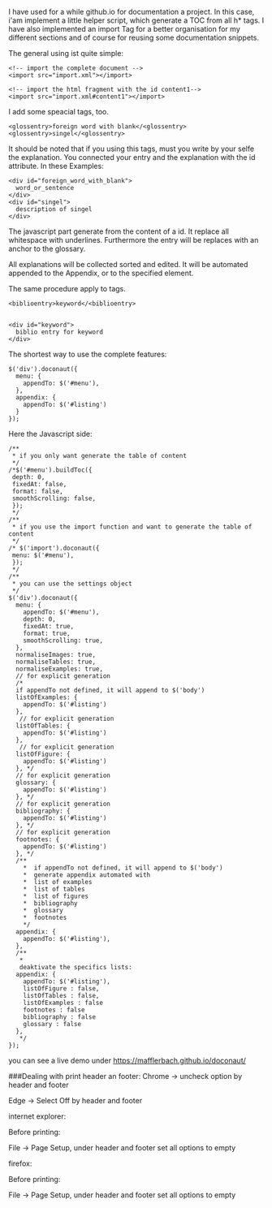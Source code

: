 I have used for a while github.io for documentation a project.
In this case, i'am implement a little helper script, which generate a TOC from all h* tags.
I have also implemented an import Tag for a better organisation for my different sections and of course for reusing some documentation snippets.

The general using ist quite simple:

    <!-- import the complete document -->
    <import src="import.xml"></import>

    <!-- import the html fragment with the id content1-->
    <import src="import.xml#content1"></import>

I add some speacial tags, too.

    <glossentry>foreign word with blank</<glossentry>
    <glossentry>singel</<glossentry>

It should be noted that if you using this tags, must you write by your selfe the explanation. You connected your entry and the explanation with the id attribute. In these Examples:

    <div id="foreign_word_with_blank">
      word_or_sentence
    </div>
    <div id="singel">
      description of singel
    </div>

The javascript part generate from the content of <glossentry/> a id. It replace all whitespace with underlines.
Furthermore the entry will be replaces with an anchor to the glossary.

All explanations will be collected sorted and edited. It will be automated appended to the Appendix, or to the specified element.

The same procedure apply to <biblioentry/> tags.

    <biblioentry>keyword</<biblioentry>


    <div id="keyword">
      biblio entry for keyword
    </div>


The shortest way to use the complete features:

    $('div').doconaut({
      menu: {
        appendTo: $('#menu'),
      },
      appendix: {
        appendTo: $('#listing')
      }
    });

Here the Javascript side:

    /**
     * if you only want generate the table of content
     */
    /*$('#menu').buildToc({
     depth: 0,
     fixedAt: false,
     format: false,
     smoothScrolling: false,
     });
     */
    /**
     * if you use the import function and want to generate the table of content
     */
    /* $('import').doconaut({
     menu: $('#menu'),
     });
     */
    /**
     * you can use the settings object
     */
    $('div').doconaut({
      menu: {
        appendTo: $('#menu'),
        depth: 0,
        fixedAt: true,
        format: true,
        smoothScrolling: true,
      },
      normaliseImages: true,
      normaliseTables: true,
      normaliseExamples: true,
      // for explicit generation
      /*
      if appendTo not defined, it will append to $('body')
      listOfExamples: {
        appendTo: $('#listing')
      },
       // for explicit generation
      listOfTables: {
        appendTo: $('#listing')
      },
       // for explicit generation
      listOfFigure: {
        appendTo: $('#listing')
      }, */
      // for explicit generation
      glossary: {
        appendTo: $('#listing')
      }, */
      // for explicit generation
      bibliography: {
        appendTo: $('#listing')
      }, */
      // for explicit generation
      footnotes: {
        appendTo: $('#listing')
      }, */
      /**
        *  if appendTo not defined, it will append to $('body')
        *  generate appendix automated with
        *  list of examples
        *  list of tables
        *  list of figures
        *  bibliography
        *  glossary
        *  footnotes
        */
      appendix: {
        appendTo: $('#listing'),
      },
      /**
       *
       deaktivate the specifics lists:
      appendix: {
        appendTo: $('#listing'),
        listOfFigure : false,
        listOfTables : false,
        listOfExamples : false
        footnotes : false
        bibliography : false
        glossary : false
      },
       */
    });


you can see a live demo under https://mafflerbach.github.io/doconaut/

###Dealing with print header an footer:
Chrome -> uncheck option by header and footer

Edge -> Select Off by  header and footer

internet explorer:

Before printing:

File -> Page Setup, under header and footer set all options to empty

firefox:

Before printing:

File -> Page Setup, under header and footer set all options to empty